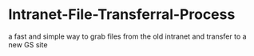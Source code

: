 # Intranet-File-Transferral-Process
a fast and simple way to grab files from the old intranet and transfer to a new GS site
